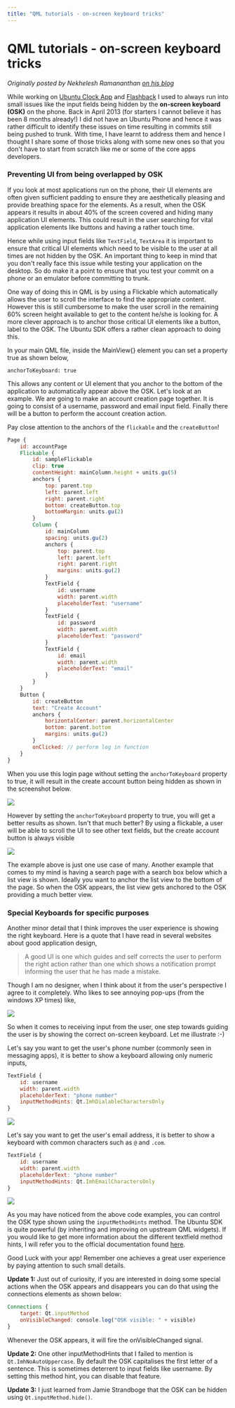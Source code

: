 ```yaml
---
title: "QML tutorials - on-screen keyboard tricks"
---
```


# QML tutorials - on-screen keyboard tricks

_Originally posted by Nekhelesh Ramananthan [on his blog](https://web.archive.org/web/20160713053154/http://nik90.com/ubuntu-touch-keyboard-tricks/)_

While working on [Ubuntu Clock App](https://launchpad.net/ubuntu-clock-app)
and [Flashback](https://launchpad.net/cliffhanger) I used to always run into
small issues like the input fields being hidden by the **on-screen keyboard
(OSK)** on the phone. Back in April 2013 (for starters I cannot believe it has
been 8 months already!) I did not have an Ubuntu Phone and hence it was rather
difficult to identify these issues on time resulting in commits still being
pushed to trunk. With time, I have learnt to address them and hence I thought
I share some of those tricks along with some new ones so that you don't have
to start from scratch like me or some of the core apps developers.

### Preventing UI from being overlapped by OSK

If you look at most applications run on the phone, their UI elements are often
given sufficient padding to ensure they are aesthetically pleasing and provide
breathing space for the elements. As a result, when the OSK appears it results
in about 40% of the screen covered and hiding many application UI elements.
This could result in the user searching for vital application elements like
buttons and having a rather touch time.

Hence while using input fields like `TextField`, `TextArea` it is important to
ensure that critical UI elements which need to be visible to the user at all
times are not hidden by the OSK. An important thing to keep in mind that you
don't really face this issue while testing your application on the desktop. So
do make it a point to ensure that you test your commit on a phone or an
emulator before committing to trunk.

One way of doing this in QML is by using a Flickable which automatically
allows the user to scroll the interface to find the appropriate content.
However this is still cumbersome to make the user scroll in the remaining 60%
screen height available to get to the content he/she is looking for. A more
clever approach is to anchor those critical UI elements like a button, label
to the OSK. The Ubuntu SDK offers a rather clean approach to doing this.

In your main QML file, inside the MainView{} element you can set a property
true as shown below,

`anchorToKeyboard: true`

This allows any content or UI element that you anchor to the bottom of the
application to automatically appear above the OSK. Let's look at an example.
We are going to make an account creation page together. It is going to consist
of a username, password and email input field. Finally there will be a button
to perform the account creation action.

Pay close attention to the anchors of the `flickable` and the
`createButton`!

``` QML
Page {
    id: accountPage
    Flickable {
        id: sampleFlickable
        clip: true
        contentHeight: mainColumn.height + units.gu(5)
        anchors {
            top: parent.top
            left: parent.left
            right: parent.right
            bottom: createButton.top
            bottomMargin: units.gu(2)
        }            
        Column {
            id: mainColumn
            spacing: units.gu(2)
            anchors {
                top: parent.top
                left: parent.left
                right: parent.right
                margins: units.gu(2)
            }
            TextField {
                id: username
                width: parent.width
                placeholderText: "username"
            }
            TextField {
                id: password
                width: parent.width
                placeholderText: "password"
            }
            TextField {
                id: email
                width: parent.width
                placeholderText: "email"
            }
        }
    }
    Button {
        id: createButton
        text: "Create Account"
        anchors {
            horizontalCenter: parent.horizontalCenter
            bottom: parent.bottom
            margins: units.gu(2)
        }
        onClicked: // perform log in function
    }
}
```

When you use this login page without setting the `anchorToKeyboard` property
to true, it will result in the create account button being hidden as shown in
the screenshot below.

![](../../../../media/8cd8476a-dbee-4488-90cf-28f52990df6f-cms_page_media/218/without_anchor.png)

However by setting the `anchorToKeyboard` property to true, you will get a
better results as shown. Isn't that much better? By using a flickable, a user
will be able to scroll the UI to see other text fields, but the create account
button is always visible

![](../../../../media/26487ccc-3904-4d9a-96d1-245aa0899e8c-cms_page_media/218/with_anchor.png)

The example above is just one use case of many. Another example that comes to
my mind is having a search page with a search box below which a list view is
shown. Ideally you want to anchor the list view to the bottom of the page. So
when the OSK appears, the list view gets anchored to the OSK providing a much
better view.

### Special Keyboards for specific purposes

Another minor detail that I think improves the user experience is showing the
right keyboard. Here is a quote that I have read in several websites about
good application design,

> A good UI is one which guides and self corrects the user to perform the
right action rather than one which shows a notification prompt informing the
user that he has made a mistake.

Though I am no designer, when I think about it from the user's perspective I
agree to it completely. Who likes to see annoying pop-ups (from the windows XP
times) like,

![](../../../../media/qml-tutorial-annoying-pop-up.png)

So when it comes to receiving input from the user, one step towards guiding
the user is by showing the correct on-screen keyboard. Let me illustrate :-)

Let's say you want to get the user's phone number (commonly seen in messaging
apps), it is better to show a keyboard allowing only numeric inputs,

``` QML
TextField {
    id: username
    width: parent.width
    placeholderText: "phone number"
    inputMethodHints: Qt.ImhDialableCharactersOnly
}
```

![](../../../../media/fda0496f-74e9-4e80-a5f4-67075320f2eb-cms_page_media/218/dialer.png)

Let's say you want to get the user's email address, it is better to show a
keyboard with common characters such as `@` and `.com`.

``` QML
TextField {
    id: username
    width: parent.width
    placeholderText: "phone number"
    inputMethodHints: Qt.ImhEmailCharactersOnly
}
```

![](../../../../media/41b0425d-0ed0-4676-ac9d-d84e73a21b3a-cms_page_media/218/email.png)

As you may have noticed from the above code examples, you can control the OSK
type shown using the `inputMethodHints` method. The Ubuntu SDK is quite
powerful (by inheriting and improving on upstream QML widgets). If you would
like to get more information about the different textfield method hints, I
will refer you to the official documentation found [here](https://developer.ubuntu.com/api/apps/qml/sdk-14.10/Ubuntu.Components.TextField/).

Good Luck with your app! Remember one achieves a great user experience by
paying attention to such small details.

**Update 1:** Just out of curiosity, if you are interested in doing some special actions when the OSK appears and disappears you can do that using the connections elements as shown below:

``` QML
Connections {
    target: Qt.inputMethod
    onVisibleChanged: console.log("OSK visible: " + visible)
}
```

Whenever the OSK appears, it will fire the onVisibleChanged signal.

**Update 2:** One other inputMethodHints that I failed to mention is `Qt.ImhNoAutoUppercase`. By default the OSK capitalises the first letter of a sentence. This is sometimes deterrent to input fields like username. By setting this method hint, you can disable that feature.

**Update 3:** I just learned from Jamie Strandboge that the OSK can be hidden using `Qt.inputMethod.hide()`.

